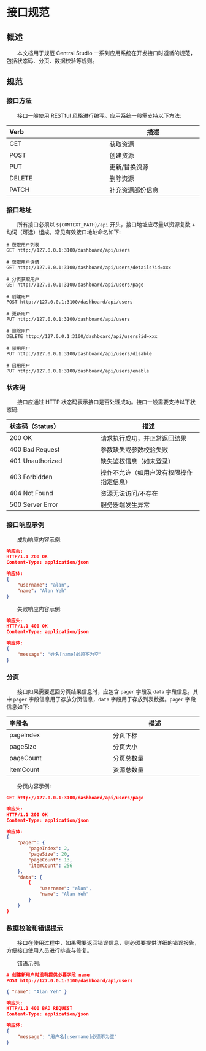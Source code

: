 # 接口规范
## 概述
&emsp;&emsp;本文档用于规范 Central Studio 一系列应用系统在开发接口时遵循的规范，包括状态码、分页、数据校验等规则。

## 规范
### 接口方法
&emsp;&emsp;接口一般使用 RESTful 风格进行编写。应用系统一般需支持以下方法:
    
| Verb <img width=310/> | 描述 <img width=310/> |
|:----------------------|-----------------------|
| GET                   | 获取资源              |
| POST                  | 创建资源              |
| PUT                   | 更新/替换资源         |
| DELETE                | 删除资源              |
| PATCH                 | 补充资源部份信息      |

### 接口地址
&emsp;&emsp;所有接口必须以 `${CONTEXT_PATH}/api` 开头，接口地址应尽量以资源复数 + 动词（可选）组成。常见有效接口地址命名如下:

```
# 获取用户列表
GET http://127.0.0.1:3100/dashboard/api/users

# 获取用户详情
GET http://127.0.0.1:3100/dashboard/api/users/details?id=xxx

# 分页获取用户
GET http://127.0.0.1:3100/dashboard/api/users/page

# 创建用户
POST http://127.0.0.1:3100/dashboard/api/users

# 更新用户
PUT http://127.0.0.1:3100/dashboard/api/users

# 删除用户
DELETE http://127.0.0.1:3100/dashboard/api/users?id=xxx

# 禁用用户
PUT http://127.0.0.1:3100/dashboard/api/users/disable

# 启用用户
PUT http://127.0.0.1:3100/dashboard/api/users/enable
```

### 状态码
&emsp;&emsp;接口应通过 HTTP 状态码表示接口是否处理成功。接口一般需要支持以下状态码:

| 状态码（Status） <img width=200/> | 描述 <img width=420/>                  |
|:--------------------------------|----------------------------------------|
| 200 OK                          | 请求执行成功，并正常返回结果            |
| 400 Bad Request                 | 参数缺失或参数校验失败                 |
| 401 Unauthorized                | 缺失鉴权信息（如未登录）                 |
| 403 Forbidden                   | 操作不允许（如用户没有权限操作指定信息） |
| 404 Not Found                   | 资源无法访问/不存在                    |
| 500 Server Error                | 服务器端发生异常                       |

### 接口响应示例
&emsp;&emsp;成功响应内容示例:

```json
响应头:
HTTP/1.1 200 OK
Content-Type: application/json

响应体:
{
    "username": "alan",
    "name": "Alan Yeh"
}
```

&emsp;&emsp;失败响应内容示例:

```json
响应头:
HTTP/1.1 400 OK
Content-Type: application/json

响应体:
{
    "message": "姓名[name]必须不为空"
}
```

### 分页
&emsp;&emsp;接口如果需要返回分页结果信息时，应包含 `pager` 字段及 `data` 字段信息。其中 `pager` 字段信息用于存放分页信息，`data` 字段用于存放列表数据。`pager` 字段信息如下:

| 字段名 <img width=310/> | 描述 <img width=310/> |
|:------------------------|-----------------------|
| pageIndex               | 分页下标              |
| pageSize                | 分页大小              |
| pageCount               | 分页总数量            |
| itemCount               | 资源总数量            |

&emsp;&emsp;分页内容示例:

```json
GET http://127.0.0.1:3100/dashboard/api/users/page

响应头:
HTTP/1.1 200 OK
Content-Type: application/json

响应体:
{
    "pager": {
        "pageIndex": 2,
        "pageSize": 20,
        "pageCount": 13,
        "itemCount": 256
    },
    "data": {
        {
            "username": "alan",
            "name": "Alan Yeh"
        }
    }
}
```

### 数据校验和错误提示
&emsp;&emsp;接口在使用过程中，如果需要返回错误信息，则必须要提供详细的错误报告，方便接口使用人员进行排查与修复。

&emsp;&emsp;错语示例:

```json
# 创建新用户时没有提供必要字段 name
POST http://127.0.0.1:3100/dashboard/api/users

{ "name": "Alan Yeh" }

响应头:
HTTP/1.1 400 BAD REQUEST
Content-Type: application/json

响应体:
{
    "message": "用户名[username]必须不为空"
}
```
